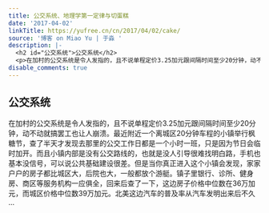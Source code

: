 ```yaml
---
title: 公交系统、地理学第一定律与切蛋糕
date: '2017-04-02'
linkTitle: https://yufree.cn/cn/2017/04/02/cake/
source: '博客 on Miao Yu | 于淼 '
description: |-
  <h2 id="公交系统">公交系统</h2>
  <p>在加村的公交系统是令人发指的，且不说单程定价3.25加元跟间隔时间至少20分钟，动不动就搞罢工也让人崩溃。最近附近一个离城区20分钟车程的小镇举行枫糖节，查了半天才发现去那里的公交工作日都是一个小时一班，只是因为节日会临时加开。而且小镇内部是没有公交路线的，也就是没人引导很难找明白路，手机也基本没信号，可以说公共基础建设很差。但是当你真正进入这个小镇会发现，家家户户的房子都比城区大，后院也大，一般都放个游艇。镇子里银行、诊所、健身房、商区等服务机构一应俱全，回来后查了一下，这边房子价格中位数在36万加元，而城区价格中位数39万加元。北美这边汽车的普及率从汽车发明出来后不久 ...
disable_comments: true
---
```

<h2 id="公交系统">公交系统</h2>
<p>在加村的公交系统是令人发指的，且不说单程定价3.25加元跟间隔时间至少20分钟，动不动就搞罢工也让人崩溃。最近附近一个离城区20分钟车程的小镇举行枫糖节，查了半天才发现去那里的公交工作日都是一个小时一班，只是因为节日会临时加开。而且小镇内部是没有公交路线的，也就是没人引导很难找明白路，手机也基本没信号，可以说公共基础建设很差。但是当你真正进入这个小镇会发现，家家户户的房子都比城区大，后院也大，一般都放个游艇。镇子里银行、诊所、健身房、商区等服务机构一应俱全，回来后查了一下，这边房子价格中位数在36万加元，而城区价格中位数39万加元。北美这边汽车的普及率从汽车发明出来后不久 ...